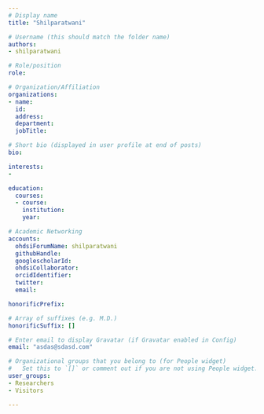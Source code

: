 ```yaml
---
# Display name
title: "Shilparatwani"

# Username (this should match the folder name)
authors:
- shilparatwani

# Role/position
role: 

# Organization/Affiliation
organizations:
- name: 
  id: 
  address: 
  department: 
  jobTitle: 

# Short bio (displayed in user profile at end of posts)
bio: 

interests:
- 

education:
  courses:
  - course: 
    institution: 
    year: 

# Academic Networking
accounts:
  ohdsiForumName: shilparatwani
  githubHandle: 
  googlescholarId: 
  ohdsiCollaborator:
  orcidIdentifier: 
  twitter: 
  email: 

honorificPrefix: 

# Array of suffixes (e.g. M.D.)
honorificSuffix: []

# Enter email to display Gravatar (if Gravatar enabled in Config)
email: "asdas@sdasd.com"

# Organizational groups that you belong to (for People widget)
#   Set this to `[]` or comment out if you are not using People widget.
user_groups:
- Researchers
- Visitors

---
```

